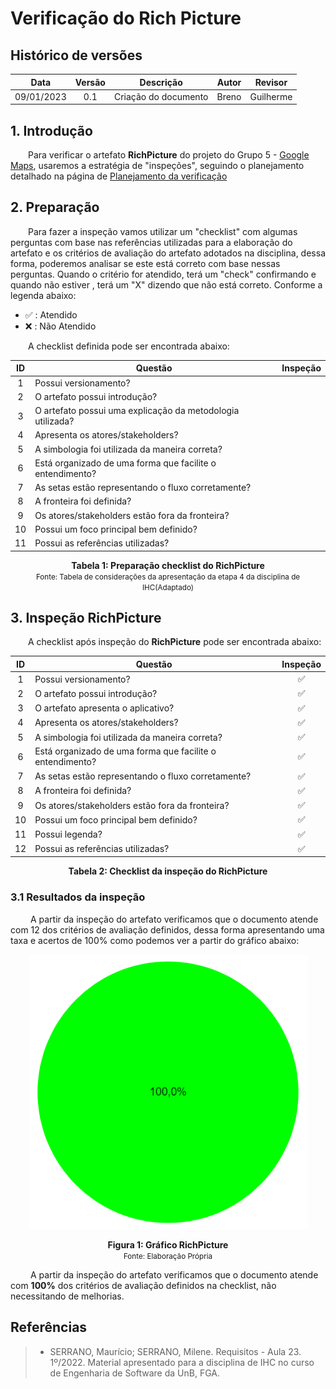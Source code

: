 # Verificação do Rich Picture

## Histórico de versões
| Data | Versão | Descrição | Autor | Revisor |
| :---: | :---: | :---: | :---: | :---: |
| 09/01/2023 | 0.1 | Criação do documento | Breno | Guilherme |

## 1. Introdução

&emsp;&emsp;Para verificar o artefato **RichPicture** do projeto do Grupo 5 - [Google Maps](https://requisitos-de-software.github.io/2022.2-GoogleMaps/), usaremos a estratégia de "inspeções", seguindo o planejamento detalhado na página de [Planejamento da verificação](../planejamento.md)

## 2. Preparação

&emsp;&emsp;Para fazer a inspeção vamos utilizar um "checklist" com algumas perguntas com base nas referências utilizadas para a elaboração do artefato e os critérios de avaliação do artefato adotados na disciplina, dessa forma, poderemos analisar se este está correto com base nessas perguntas. Quando o critério for atendido, terá um "check" confirmando e quando não estiver , terá um "X" dizendo que não está correto. Conforme a legenda abaixo:

- ✅ : Atendido
- ❌ : Não Atendido

&emsp;&emsp;A checklist definida pode ser encontrada abaixo:

<center>

| ID |Questão| Inspeção |
| :---: | --- | :---: |
| 1 | Possui versionamento? |  |
| 2 | O artefato possui introdução? |  |
| 3 | O artefato possui uma explicação da metodologia utilizada? |  |
| 4 | Apresenta os atores/stakeholders? | |
| 5 | A simbologia foi utilizada da maneira correta? | |
| 6 | Está organizado de uma forma que facilite o entendimento? | |
| 7 | As setas estão representando o fluxo corretamente? | |
| 8 | A fronteira foi definida? | |
| 9 | Os atores/stakeholders estão fora da fronteira? | |
| 10 | Possui um foco principal bem definido? | |
| 11 | Possui as referências utilizadas? | |


</center>

<figcaption align='center'>
    <b>Tabela 1: Preparação checklist do RichPicture </b>
    <br><small> Fonte: Tabela de considerações da apresentação da etapa 4 da disciplina de IHC(Adaptado)</small>
</figcaption>


## 3. Inspeção RichPicture

&emsp;&emsp;A checklist após inspeção do **RichPicture** pode ser encontrada abaixo:

<center>

| ID | Questão | Inspeção |
| :---: | --- | :---: |
| 1 | Possui versionamento? | ✅ |
| 2 | O artefato possui introdução? | ✅ |
| 3 | O artefato apresenta o aplicativo? | ✅ |
| 4 | Apresenta os atores/stakeholders? | ✅ |
| 5 | A simbologia foi utilizada da maneira correta? | ✅ |
| 6 | Está organizado de uma forma que facilite o entendimento? | ✅ |
| 7 | As setas estão representando o fluxo corretamente? | ✅ |
| 8 | A fronteira foi definida? | ✅ |
| 9 | Os atores/stakeholders estão fora da fronteira? | ✅ |
| 10 | Possui um foco principal bem definido? | ✅ |
| 11 | Possui legenda? | ✅ |
| 12 | Possui as referências utilizadas? | ✅ |


</center>

<figcaption align='center'>
    <b>Tabela 2: Checklist da inspeção do RichPicture </b>
</figcaption>

### 3.1 Resultados da inspeção
&emsp;&emsp; A partir da inspeção do artefato verificamos que o documento atende com 12 dos critérios de avaliação definidos, dessa forma apresentando uma taxa e acertos de 100% como podemos ver a partir do gráfico abaixo:

<center>

![Grafico](../assets/../../assets/verificacao/grafico-personas.png)

</center>

<figcaption align='center'>
    <b>Figura 1: Gráfico RichPicture  </b>
    <br><small> Fonte: Elaboração Própria </small>
</figcaption>


&emsp;&emsp; A partir da inspeção do artefato verificamos que o documento atende com **100%** dos critérios de avaliação definidos na checklist, não necessitando de melhorias.


## Referências

> * SERRANO, Maurício; SERRANO, Milene. Requisitos - Aula 23. 1º/2022. Material apresentado para a disciplina de IHC no curso de Engenharia de Software da UnB, FGA.
